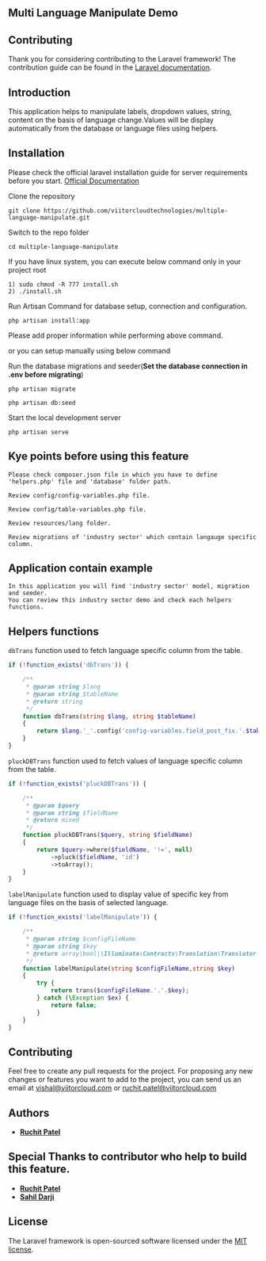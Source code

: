 

## Multi Language Manipulate Demo


## Contributing

Thank you for considering contributing to the Laravel framework! The contribution guide can be found in the [Laravel documentation](https://laravel.com/docs/contributions).

## Introduction
This application helps to manipulate labels, dropdown values, string, content on the basis of language change.Values will be display automatically from the database or language files using helpers. 

## Installation

Please check the official laravel installation guide for server requirements before you start. [Official Documentation](https://laravel.com/docs/5.6/installation#installation)

Clone the repository

    git clone https://github.com/viitorcloudtechnologies/multiple-language-manipulate.git
    
Switch to the repo folder

    cd multiple-language-manipulate
    
If you have linux system, you can execute below command only in your project root
    
    1) sudo chmod -R 777 install.sh
    2) ./install.sh
    
Run Artisan Command for database setup, connection and configuration.
    
    php artisan install:app
    
Please add proper information while performing above command.

or you can setup manually using below command

Run the database migrations and seeder(**Set the database connection in .env before migrating**)

    php artisan migrate
    
    php artisan db:seed

Start the local development server

    php artisan serve

## Kye points before using this feature
    Please check composer.json file in which you have to define 'helpers.php' file and 'database' folder path.
    
    Review config/config-variables.php file.
    
    Review config/table-variables.php file.
    
    Review resources/lang folder.
    
    Review migrations of 'industry sector' which contain langauge specific column. 

## Application contain example
```
In this application you will find 'industry sector' model, migration and seeder.
You can review this industry sector demo and check each helpers functions.
```
## Helpers functions

`dbTrans` function used to fetch language specific column from the table.
    
```php
if (!function_exists('dbTrans')) {

    /**
     * @param string $lang
     * @param string $tableName
     * @return string
     */
    function dbTrans(string $lang, string $tableName)
    {
        return $lang.'_'.config('config-variables.field_post_fix.'.$tableName);
    }
}
```

`pluckDBTrans` function used to fetch values of language specific column from the table.
    
```php
if (!function_exists('pluckDBTrans')) {

    /**
     * @param $query
     * @param string $fieldName
     * @return mixed
     */
    function pluckDBTrans($query, string $fieldName)
    {
        return $query->where($fieldName, '!=', null)
            ->pluck($fieldName, 'id')
            ->toArray();
    }
}
```

`labelManipulate` function used to display value of specific key from language files on the basis of selected language.
    
```php
if (!function_exists('labelManipulate')) {

    /**
     * @param string $configFileName
     * @param string $key
     * @return array|bool|\Illuminate\Contracts\Translation\Translator|null|string
     */
    function labelManipulate(string $configFileName,string $key)
    {
        try {
            return trans($configFileName.'.'.$key);
        } catch (\Exception $ex) {
            return false;
        }
    }
}
```

## Contributing
Feel free to create any pull requests for the project. For proposing any new changes or features you want to add to the project, you can send us an email at vishal@viitorcloud.com or ruchit.patel@viitorcloud.com

## Authors
* [**Ruchit Patel**](https://github.com/ruchit-viitorcloud)

## Special Thanks to contributor who help to build this feature.
* [**Ruchit Patel**](https://github.com/ruchit-viitorcloud)
* [**Sahil Darji**](https://github.com/vc-sahil)

## License

The Laravel framework is open-sourced software licensed under the [MIT license](https://opensource.org/licenses/MIT).

